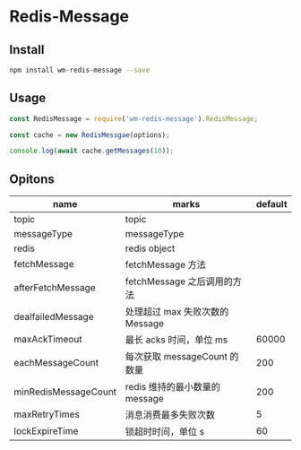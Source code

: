 # Redis-Message



## Install

```bash
npm install wm-redis-message --save
```



## Usage

```javascript
const RedisMessage = require('wm-redis-message').RedisMessage;

const cache = new RedisMessgae(options);

console.log(await cache.getMessages(10));
```



## Opitons

| name                 | marks                           | default |
| -------------------- | ------------------------------- | ------- |
| topic                | topic                           |         |
| messageType          | messageType                     |         |
| redis                | redis object                    |         |
| fetchMessage         | fetchMessage 方法               |         |
| afterFetchMessage    | fetchMessage 之后调用的方法     |         |
| dealfailedMessage    | 处理超过 max 失败次数的 Message |         |
| maxAckTimeout        | 最长 acks 时间，单位 ms         | 60000   |
| eachMessageCount     | 每次获取 messageCount 的数量    | 200     |
| minRedisMessageCount | redis 维持的最小数量的 message  | 200     |
| maxRetryTimes        | 消息消费最多失败次数            | 5       |
| lockExpireTime       | 锁超时时间，单位 s              | 60      |

```js

```

